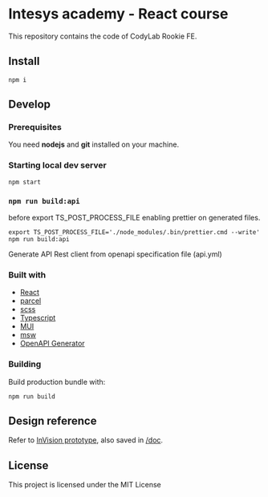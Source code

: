 # Intesys academy - React course

This repository contains the code of CodyLab Rookie FE.

## Install

    npm i

## Develop

### Prerequisites

You need **nodejs** and **git** installed on your machine.

### Starting local dev server

    npm start

### `npm run build:api`

before export TS_POST_PROCESS_FILE enabling prettier on generated files.

```shell
export TS_POST_PROCESS_FILE='./node_modules/.bin/prettier.cmd --write'
npm run build:api
```

Generate API Rest client from openapi specification file (api.yml)

### Built with

- [React](https://reactjs.org/)
- [parcel](https://parceljs.org/)
- [scss](https://sass-lang.com/)
- [Typescript](https://www.typescriptlang.org/)
- [MUI](https://mui.com/material-ui/)
- [msw](https://mswjs.io/)
- [OpenAPI Generator](https://github.com/openapitools/openapi-generator)

### Building

Build production bundle with:

    npm run build

## Design reference

Refer to [InVision prototype](https://intesys.invisionapp.com/share/Y6S709XPD2R), also saved in [/doc](./doc/invision-prototype/index.html).

## License

This project is licensed under the MIT License
